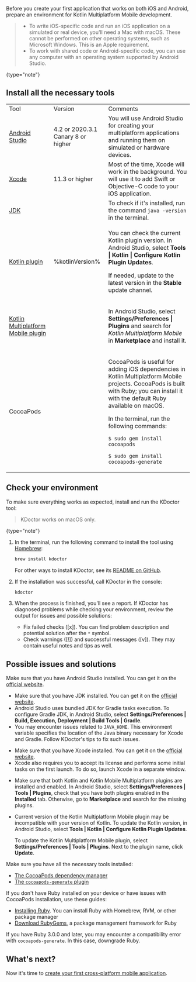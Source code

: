 [//]: # (title: 1. Set up an environment)

Before you create your first application that works on both iOS and Android, prepare an environment for Kotlin Multiplatform
Mobile development.

> * To write iOS-specific code and run an iOS application on a simulated or real device, you'll need a Mac with macOS.
> These cannot be performed on other operating systems, such as Microsoft Windows. This is an Apple requirement.
> * To work with shared code or Android-specific code, you can use any computer with an operating system supported by
> Android Studio.
> 
{type="note"}

## Install all the necessary tools

<table>
   <tr>
      <td>Tool</td>
      <td>Version</td>
      <td>Comments</td>
   </tr>
    <tr>
        <td><a href="https://developer.android.com/studio">Android Studio</a></td>
        <td>4.2 or 2020.3.1 Canary 8 or higher</td>
        <td>You will use Android Studio for creating your multiplatform applications and running them on simulated or hardware devices.</td>
    </tr>
    <tr>
        <td><a href="https://apps.apple.com/us/app/xcode/id497799835">Xcode</a></td>
        <td>11.3 or higher</td>
        <td>Most of the time, Xcode will work in the background. You will use it to add Swift or Objective-C code to your iOS application.</td>
   </tr>
   <tr>
        <td><a href="https://www.oracle.com/java/technologies/javase-downloads.html">JDK</a></td>
        <td></td>
        <td>To check if it's installed, run the command <code>java -version</code> in the terminal.</td>
   </tr>
   <tr>
        <td><a href="https://kotlinlang.org/docs/plugin-releases.html#update-to-a-new-release">Kotlin plugin</a></td>
        <td>%kotlinVersion%</td>
        <td><p>You can check the current Kotlin plugin version. In Android Studio, select <strong>Tools | Kotlin | Configure Kotlin Plugin Updates</strong>.</p>
            <p>If needed, update to the latest version in the <strong>Stable</strong> update channel.</p></td>
   </tr>
   <tr>
        <td><a href="https://kotlinlang.org/docs/multiplatform-mobile-plugin-releases.html">Kotlin Multiplatform Mobile plugin</a></td>
        <td></td>
        <td><p>In Android Studio, select <strong>Settings/Preferences | Plugins</strong> and search for <i>Kotlin Multiplatform Mobile</i> in <strong>Marketplace</strong> and install it.</p></td>
   </tr>
   <tr>
        <td>CocoaPods</td>
        <td></td>
        <td><p>CocoaPods is useful for adding iOS dependencies in Kotlin Multiplatform Mobile projects. CocoaPods is built with Ruby; you can install it with the default Ruby available on macOS.</p>
            <p>In the terminal, run the following commands:</p>
            <p><code lang="ruby">$ sudo gem install cocoapods</code></p>
            <p><code lang="ruby">$ sudo gem install cocoapods-generate</code></p>
         </td>
   </tr>
</table>

## Check your environment

To make sure everything works as expected, install and run the KDoctor tool:

> KDoctor works on macOS only.
>
{type="note"}

1. In the terminal, run the following command to install the tool using [Homebrew](https://brew.sh/):

    ```bash
    brew install kdoctor
    ```
   
    For other ways to install KDoctor, see its [README on GitHub](https://github.com/Kotlin/kdoctor).

2. If the installation was successful, call KDoctor in the console: 

    ```bash
    kdoctor
    ```

3. When the process is finished, you'll see a report. If KDoctor has diagnosed problems while checking your environment,
   review the output for issues and possible solutions:

   * Fix failed checks ([x]). You can find problem description and potential solution after the `*` symbol.
   * Check warnings ([!]) and successful messages ([v]). They may contain useful notes and tips as well.

## Possible issues and solutions

<deflist collapsible="true">
   <def title="Android Studio">
      Make sure that you have Android Studio installed. You can get it on the <a href="https://developer.android.com/studio">official website</a>. 
   </def>
   <def title="Java and JDK">
      <list>
         <ul>
            <li>Make sure that you have JDK installed. You can get it on the <a href="https://www.oracle.com/java/technologies/javase-downloads.html">official website</a>.</li>
            <li>Android Studio uses bundled JDK for Gradle tasks execution. To configure Gradle JDK, in Android Studio, select <b>Settings/Preferences | Build, Execution, Deployment | Build Tools | Gradle</b>.</li>
            <li>You may encounter issues related to <code>JAVA_HOME</code>. This environment variable specifies the location of the Java binary necessary for Xcode and Gradle. Follow KDoctor's tips to fix such issues.</li>
         </ul>
      </list>
   </def>
   <def title="Xcode">
      <ul>
         <li>Make sure that you have Xcode installed. You can get it on the <a href="https://developer.apple.com/xcode/">official website</a>.</li>
         <li>Xcode also requires you to accept its license and performs some initial tasks on the first launch. To do so, launch Xcode in a separate window.</li>
      </ul>
   </def>
   <def title="Kotlin plugins">
        <list>
            <ul>
               <li>Make sure that both Kotlin and Kotlin Mobile Multiplatform plugins are installed and enabled. In Android Studio, select <b>Settings/Preferences | Tools | Plugins</b>,
               check that you have both plugins enabled in the <b>Installed</b> tab. Otherwise, go to <b>Marketplace</b> and search for the missing plugins.
               </li>
               <li><p>Current version of the Kotlin Multiplatform Mobile plugin may be incompatible with your version of Kotlin. To update
               the Kotlin version, in Android Studio, select <b>Tools | Kotlin | Configure Kotlin Plugin Updates</b>.</p>
               <p>To update the Kotlin Multiplatform Mobile plugin, select <b>Settings/Preferences | Tools | Plugins</b>. Next to the plugin name, click <b>Update</b>.</p>
               </li>
            </ul>
         </list>
   </def>
   <def title="CocoaPods">
        <p>Make sure you have all the necessary tools installed:</p>
         <list>
            <ul>
               <li><a href="https://guides.cocoapods.org/using/getting-started.html#installation">The CocoaPods dependency manager</a></li>
               <li><a href="https://github.com/square/cocoapods-generate#installation">The <code>cocoapods-generate</code> plugin</a></li>
            </ul>
         </list>
         <p>If you don't have Ruby installed on your device or have issues with CocoaPods installation, use these guides:</p>
         <list>
            <ul>
               <li><a href="https://www.ruby-lang.org/en/documentation/installation/">Installing Ruby</a>. You can install Ruby with Homebrew, RVM, or other package manager</li>
               <li><a href="https://rubygems.org/pages/download">Download RubyGems</a>, a package management framework for Ruby</li>
            </ul>
         </list>
         <p>If you have Ruby 3.0.0 and later, you may encounter a compatibility error with <code>cocoapods-generate</code>. In this case, downgrade Ruby.</p>
    </def>
</deflist>

## What's next?

Now it's time to [create your first cross-platform mobile application](multiplatform-mobile-create-first-app.md).